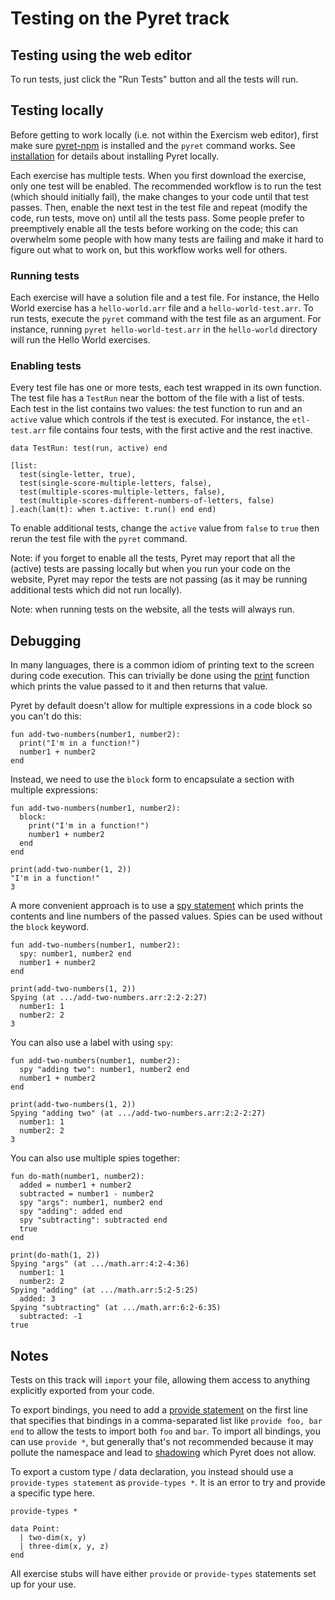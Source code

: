 
# Testing on the Pyret track

## Testing using the web editor

To run tests, just click the "Run Tests" button and all the tests will run.

## Testing locally

Before getting to work locally (i.e. not within the Exercism web editor), first make sure [pyret-npm] is installed and the `pyret` command works.
See [installation] for details about installing Pyret locally.

Each exercise has multiple tests.
When you first download the exercise, only one test will be enabled.
The recommended workflow is to run the test (which should initially fail), the make changes to your code until that test passes.
Then, enable the next test in the test file and repeat (modify the code, run tests, move on) until all the tests pass.
Some people prefer to preemptively enable all the tests before working on the code; this can overwhelm some people with how many tests are failing and make it hard to figure out what to work on, but this workflow works well for others.

### Running tests

Each exercise will have a solution file and a test file.
For instance, the Hello World exercise has a `hello-world.arr` file and a `hello-world-test.arr`.
To run tests, execute the `pyret` command with the test file as an argument.
For instance, running `pyret hello-world-test.arr` in the `hello-world` directory will run the Hello World exercises.

### Enabling tests

Every test file has one or more tests, each test wrapped in its own function.
The test file has a `TestRun` near the bottom of the file with a list of tests.
Each test in the list contains two values: the test function to run and an `active` value which controls if the test is executed.
For instance, the `etl-test.arr` file contains four tests, with the first active and the rest inactive.

```pyret
data TestRun: test(run, active) end

[list: 
  test(single-letter, true),
  test(single-score-multiple-letters, false),
  test(multiple-scores-multiple-letters, false),
  test(multiple-scores-different-numbers-of-letters, false)
].each(lam(t): when t.active: t.run() end end)
```

To enable additional tests, change the `active` value from `false` to `true` then rerun the test file with the `pyret` command.

Note: if you forget to enable all the tests, Pyret may report that all the (active) tests are passing locally but when you run your code on the website, Pyret may repor the tests are not passing (as it may be running additional tests which did not run locally).

Note: when running tests on the website, all the tests will always run.

## Debugging

In many languages, there is a common idiom of printing text to the screen during code execution.
This can trivially be done using the [print] function which prints the value passed to it and then returns that value.

Pyret by default doesn't allow for multiple expressions in a code block so you can't do this:

```pyret
fun add-two-numbers(number1, number2):
  print("I'm in a function!")
  number1 + number2
end
```

Instead, we need to use the `block` form to encapsulate a section with multiple expressions:

```pyret
fun add-two-numbers(number1, number2):
  block:
    print("I'm in a function!")
    number1 + number2
  end
end

print(add-two-number(1, 2))
"I'm in a function!"
3
```

A more convenient approach is to use a [spy statement] which prints the contents and line numbers of the passed values.
Spies can be used without the `block` keyword.

```pyret
fun add-two-numbers(number1, number2):
  spy: number1, number2 end
  number1 + number2
end

print(add-two-numbers(1, 2))
Spying (at .../add-two-numbers.arr:2:2-2:27)
  number1: 1
  number2: 2
3
```

You can also use a label with using `spy`:

```pyret
fun add-two-numbers(number1, number2):
  spy "adding two": number1, number2 end
  number1 + number2
end

print(add-two-numbers(1, 2))
Spying "adding two" (at .../add-two-numbers.arr:2:2-2:27)
  number1: 1
  number2: 2
3
```

You can also use multiple spies together:

```pyret
fun do-math(number1, number2):
  added = number1 + number2
  subtracted = number1 - number2
  spy "args": number1, number2 end
  spy "adding": added end
  spy "subtracting": subtracted end
  true
end

print(do-math(1, 2))
Spying "args" (at .../math.arr:4:2-4:36)
  number1: 1
  number2: 2
Spying "adding" (at .../math.arr:5:2-5:25)
  added: 3
Spying "subtracting" (at .../math.arr:6:2-6:35)
  subtracted: -1
true
```

## Notes

Tests on this track will `import` your file, allowing them access to anything explicitly exported from your code.

To export bindings, you need to add a [provide statement] on the first line that specifies that bindings in a comma-separated list like `provide foo, bar end` to allow the tests to import both `foo` and `bar`.
To import all bindings, you can use `provide *`, but generally that's not recommended because it may pollute the namespace and lead to [shadowing] which Pyret does not allow.

To export a custom type / data declaration, you instead should use a `provide-types statement` as `provide-types *`.
It is an error to try and provide a specific type here.

```pyret
provide-types *

data Point:
  | two-dim(x, y)
  | three-dim(x, y, z)
end
```

All exercise stubs will have either `provide` or `provide-types` statements set up for your use.

[pyret-npm]: https://npm.io/package/pyret-npm
[print]: https://pyret.org/docs/latest/_global_.html#%28part._~3cglobal~3e_print%29
[spy statement]: https://pyret.org/docs/latest/s_spies.html
[provide statement]: https://pyret.org/docs/latest/Provide_Statements.html
[shadowing]: https://pyret.org/docs/latest/Bindings.html#%28part._s~3ashadowing%29
[installation]: https://exercism.org/docs/tracks/pyret/installation
